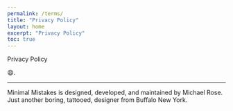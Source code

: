 ```yaml
---
permalink: /terms/
title: "Privacy Policy"
layout: home
excerpt: "Privacy Policy"
toc: true
---
```


Privacy Policy 

:smile:.

---

Minimal Mistakes is designed, developed, and maintained by Michael Rose. Just another boring, tattooed, designer from Buffalo New York.
